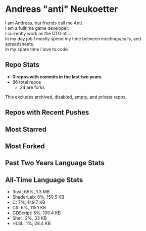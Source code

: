 
# Andreas "anti" Neukoetter

I am Andreas, but friends call me Anti.  
I am a fulltime game developer.  
I currently work as the CTO of ...  
In my day job I mostly spend my time between meetings/calls, and spreadsheets.  
In my spare time I love to code.  

## Repo Stats
- **0 repos with commits in the last two years**
- 86 total repos
  - 24 are forks

This excludes archived, disabled, empty, and private repos.

## Repos with Recent Pushes


## Most Starred


## Most Forked


## Past Two Years Language Stats


## All-Time Language Stats
- Rust: 65%, 1.3 MB
- ShaderLab: 8%, 159.5 KB
- C: 7%, 149.7 KB
- C#: 6%, 115.1 KB
- GDScript: 5%, 109.4 KB
- Shell: 2%, 33 KB
- HLSL: 1%, 28.4 KB

